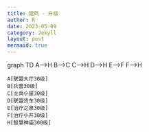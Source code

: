 ```yaml
---
title: 建筑 - 升级
author: R
date: 2023-05-09
category: Jekyll
layout: post
mermaid: true
---
```



<script src="https://cdn.jsdelivr.net/npm/mermaid/dist/mermaid.min.js"></script>

<script>
  window.addEventListener('load', function() {
    setTimeout(function() {
      mermaid.initialize({/* Mermaid configuration options */});
    }, 1000);
  });
</script>


<div class="mermaid">
  graph TD
    A-->H
	B-->C
	C-->H
	D-->H
	E-->F
    F-->H
	
	A[联盟大厅30级]
	B[兵营30级]
	C[士兵小屋30级]
	D[联盟货车30级]
	E[治疗之泉30级]
	F[治疗小井30级]
    H[智慧神庙300级]
	
</div>


<!--{% if page.mermaid %}
<script>
mermaid.initialize({
  startOnLoad: true
});
</script>
{% endif %} -->



